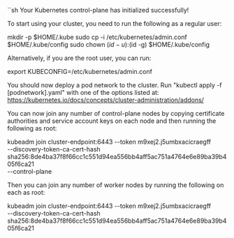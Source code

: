 ``sh
Your Kubernetes control-plane has initialized successfully!

To start using your cluster, you need to run the following as a regular user:

mkdir -p $HOME/.kube
sudo cp -i /etc/kubernetes/admin.conf $HOME/.kube/config
sudo chown $(id -u):$(id -g) $HOME/.kube/config

Alternatively, if you are the root user, you can run:

export KUBECONFIG=/etc/kubernetes/admin.conf

You should now deploy a pod network to the cluster.
Run "kubectl apply -f [podnetwork].yaml" with one of the options listed at:
https://kubernetes.io/docs/concepts/cluster-administration/addons/

You can now join any number of control-plane nodes by copying certificate authorities
and service account keys on each node and then running the following as root:

kubeadm join cluster-endpoint:6443 --token m9xej2.j5umbxacicraegff \
--discovery-token-ca-cert-hash sha256:8de4ba37f8f66cc1c551d94ea556bb4aff5ac751a4764e6e89ba39b405f6ca21 \
--control-plane

Then you can join any number of worker nodes by running the following on each as root:

kubeadm join cluster-endpoint:6443 --token m9xej2.j5umbxacicraegff \
--discovery-token-ca-cert-hash sha256:8de4ba37f8f66cc1c551d94ea556bb4aff5ac751a4764e6e89ba39b405f6ca21 